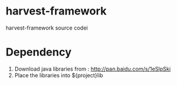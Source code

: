 # harvest-framework
harvest-framework source codei


# Dependency
1. Download java libraries from : http://pan.baidu.com/s/1eSlpSki
2. Place the libraries into ${project}lib
